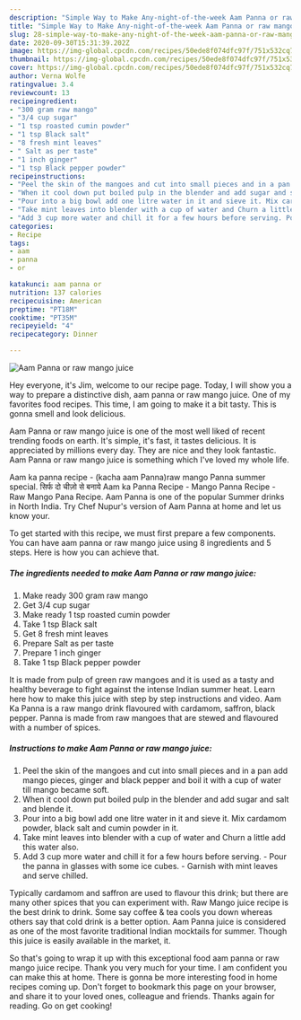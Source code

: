 ```yaml
---
description: "Simple Way to Make Any-night-of-the-week Aam Panna or raw mango juice"
title: "Simple Way to Make Any-night-of-the-week Aam Panna or raw mango juice"
slug: 28-simple-way-to-make-any-night-of-the-week-aam-panna-or-raw-mango-juice
date: 2020-09-30T15:31:39.202Z
image: https://img-global.cpcdn.com/recipes/50ede8f074dfc97f/751x532cq70/aam-panna-or-raw-mango-juice-recipe-main-photo.jpg
thumbnail: https://img-global.cpcdn.com/recipes/50ede8f074dfc97f/751x532cq70/aam-panna-or-raw-mango-juice-recipe-main-photo.jpg
cover: https://img-global.cpcdn.com/recipes/50ede8f074dfc97f/751x532cq70/aam-panna-or-raw-mango-juice-recipe-main-photo.jpg
author: Verna Wolfe
ratingvalue: 3.4
reviewcount: 13
recipeingredient:
- "300 gram raw mango"
- "3/4 cup sugar"
- "1 tsp roasted cumin powder"
- "1 tsp Black salt"
- "8 fresh mint leaves"
- " Salt as per taste"
- "1 inch ginger"
- "1 tsp Black pepper powder"
recipeinstructions:
- "Peel the skin of the mangoes and cut into small pieces and in a pan add mango pieces, ginger and black pepper and boil it with a cup of water till mango became soft."
- "When it cool down put boiled pulp in the blender and add sugar and salt and blende it."
- "Pour into a big bowl add one litre water in it and sieve it. Mix cardamom powder, black salt and cumin powder in it."
- "Take mint leaves into blender with a cup of water and Churn a little add this water also."
- "Add 3 cup more water and chill it for a few hours before serving. Pour the panna in glasses with some ice cubes. Garnish with mint leaves and serve chilled."
categories:
- Recipe
tags:
- aam
- panna
- or

katakunci: aam panna or 
nutrition: 137 calories
recipecuisine: American
preptime: "PT18M"
cooktime: "PT35M"
recipeyield: "4"
recipecategory: Dinner

---
```



![Aam Panna or raw mango juice](https://img-global.cpcdn.com/recipes/50ede8f074dfc97f/751x532cq70/aam-panna-or-raw-mango-juice-recipe-main-photo.jpg)

Hey everyone, it's Jim, welcome to our recipe page. Today, I will show you a way to prepare a distinctive dish, aam panna or raw mango juice. One of my favorites food recipes. This time, I am going to make it a bit tasty. This is gonna smell and look delicious.

Aam Panna or raw mango juice is one of the most well liked of recent trending foods on earth. It's simple, it's fast, it tastes delicious. It is appreciated by millions every day. They are nice and they look fantastic. Aam Panna or raw mango juice is something which I've loved my whole life.

Aam ka panna recipe - (kacha aam Panna)raw mango Panna summer special. सिर्फ दो चीज़ो से बनाये Aam ka Panna Recipe - Mango Panna Recipe - Raw Mango Pana Recipe. Aam Panna is one of the popular Summer drinks in North India. Try Chef Nupur&#39;s version of Aam Panna at home and let us know your.


To get started with this recipe, we must first prepare a few components. You can have aam panna or raw mango juice using 8 ingredients and 5 steps. Here is how you can achieve that.

<!--inarticleads1-->

##### The ingredients needed to make Aam Panna or raw mango juice:

1. Make ready 300 gram raw mango
1. Get 3/4 cup sugar
1. Make ready 1 tsp roasted cumin powder
1. Take 1 tsp Black salt
1. Get 8 fresh mint leaves
1. Prepare  Salt as per taste
1. Prepare 1 inch ginger
1. Take 1 tsp Black pepper powder


It is made from pulp of green raw mangoes and it is used as a tasty and healthy beverage to fight against the intense Indian summer heat. Learn here how to make this juice with step by step instructions and video. Aam Ka Panna is a raw mango drink flavoured with cardamom, saffron, black pepper. Panna is made from raw mangoes that are stewed and flavoured with a number of spices. 

<!--inarticleads2-->

##### Instructions to make Aam Panna or raw mango juice:

1. Peel the skin of the mangoes and cut into small pieces and in a pan add mango pieces, ginger and black pepper and boil it with a cup of water till mango became soft.
1. When it cool down put boiled pulp in the blender and add sugar and salt and blende it.
1. Pour into a big bowl add one litre water in it and sieve it. Mix cardamom powder, black salt and cumin powder in it.
1. Take mint leaves into blender with a cup of water and Churn a little add this water also.
1. Add 3 cup more water and chill it for a few hours before serving. - Pour the panna in glasses with some ice cubes. - Garnish with mint leaves and serve chilled.


Typically cardamom and saffron are used to flavour this drink; but there are many other spices that you can experiment with. Raw Mango juice recipe is the best drink to drink. Some say coffee &amp; tea cools you down whereas others say that cold drink is a better option. Aam Panna juice is considered as one of the most favorite traditional Indian mocktails for summer. Though this juice is easily available in the market, it. 

So that's going to wrap it up with this exceptional food aam panna or raw mango juice recipe. Thank you very much for your time. I am confident you can make this at home. There is gonna be more interesting food in home recipes coming up. Don't forget to bookmark this page on your browser, and share it to your loved ones, colleague and friends. Thanks again for reading. Go on get cooking!
